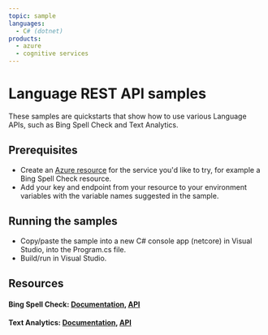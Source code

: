 ```yaml
---
topic: sample
languages:
  - C# (dotnet)
products:
  - azure
  - cognitive services
---
```


# Language REST API samples

These samples are quickstarts that show how to use various Language APIs, such as Bing Spell Check and Text Analytics.

## Prerequisites

- Create an [Azure resource](https://portal.azure.com) for the service you'd like to try, for example a Bing Spell Check resource.
- Add your key and endpoint from your resource to your environment variables with the variable names suggested in the sample.

## Running the samples
- Copy/paste the sample into a new C# console app (netcore) in Visual Studio, into the Program.cs file.
- Build/run in Visual Studio.

## Resources
#### Bing Spell Check: [Documentation](https://docs.microsoft.com/en-us/azure/cognitive-services/bing-spell-check/overview), [API](https://dev.cognitive.microsoft.com/docs/services/5f7d486e04d2430193e1ca8f760cd7ed/operations/57855119bca1df1c647bc358)

#### Text Analytics: [Documentation](https://docs.microsoft.com/en-us/azure/cognitive-services/text-analytics/index), [API](https://westus.dev.cognitive.microsoft.com/docs/services/TextAnalytics-v3-0-Preview-1/operations/Languages) 
